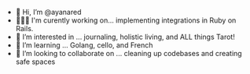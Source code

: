 - 👋 Hi, I’m @ayanared
- 👩🏾‍💻 I'm curently working on... implementing integrations in Ruby on Rails.
- 👀 I’m interested in ... journaling, holistic living, and ALL things Tarot!
- 🌱 I’m learning ... Golang, cello, and French
- 💞️ I’m looking to collaborate on ... cleaning up codebases and creating safe spaces

<!---
ayanared/ayanared is a ✨ special ✨ repository because its `README.md` (this file) appears on your GitHub profile.
You can click the Preview link to take a look at your changes.
--->
